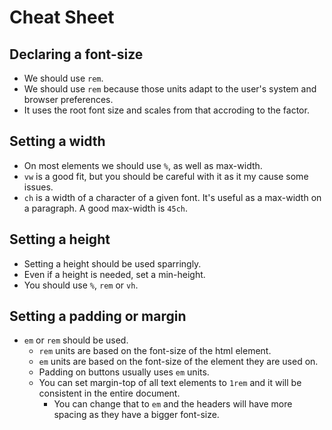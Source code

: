 
# Cheat Sheet #

## Declaring a font-size ##

* We should use ```rem```.
* We should use ```rem``` because those units adapt to the user's system and browser preferences.
* It uses the root font size and scales from that accroding to the factor.

## Setting a width ##

* On most elements we should use ```%```, as well as max-width.
* ```vw``` is a good fit, but you should be careful with it as it my cause some issues.
* ```ch``` is a width of a character of a given font. It's useful as a max-width on a paragraph. A good max-width is ```45ch```.

## Setting a height ##

* Setting a height should be used sparringly.
* Even if a height is needed, set a min-height.
* You should use ```%```, ```rem``` or ```vh```.

## Setting a padding or margin ##

* ```em``` or ```rem``` should be used.
  * ```rem``` units are based on the font-size of the html element.
  * ```em``` units are based on the font-size of the element they are used on.
  * Padding on buttons usually uses ```em``` units.
  * You can set margin-top of all text elements to ```1rem``` and it will be consistent in the entire document.
    * You can change that to ```em``` and the headers will have more spacing as they have a bigger font-size.
